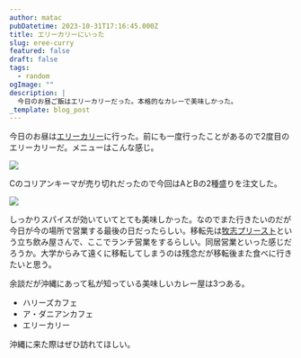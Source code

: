 ```yaml
---
author: matac
pubDatetime: 2023-10-31T17:16:45.000Z
title: エリーカリーにいった
slug: eree-curry
featured: false
draft: false
tags:
  - random
ogImage: ""
description: |
  今日のお昼ご飯はエリーカリーだった。本格的なカレーで美味しかった。
_template: blog_post
---
```


今日のお昼は[エリーカリー](https://www.instagram.com/eree_curry/)に行った。前にも一度行ったことがあるので2度目のエリーカリーだ。メニューはこんな感じ。

![](/img/eree-menu.jpg)

Cのコリアンキーマが売り切れだったので今回はAとBの2種盛りを注文した。

![](/img/eree-curry.jpg)

しっかりスパイスが効いていてとても美味しかった。なのでまた行きたいのだが今日が今の場所で営業する最後の日だったらしい。移転先は[牧志プリースト](https://www.instagram.com/maxi_priest_okinawa/)という立ち飲み屋さんで、ここでランチ営業をするらしい。同居営業といった感じだろうか。大学からみて遠くに移転してしまうのは残念だが移転後また食べに行きたいと思う。

余談だが沖縄にあって私が知っている美味しいカレー屋は3つある。

- ハリーズカフェ
- ア・ダニアンカフェ
- エリーカリー

沖縄に来た際はぜひ訪れてほしい。
